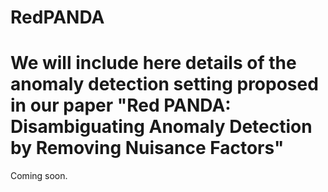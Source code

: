 # RedPANDA

# We will include here details of the anomaly detection setting proposed in our paper "Red PANDA: Disambiguating Anomaly Detection by Removing Nuisance Factors"

Coming soon.
